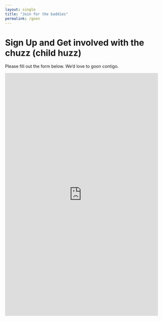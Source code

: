 ```yaml
---
layout: single
title: "Join for the baddies"
permalink: /goon
---
```


# Sign Up and Get involved with the chuzz (child huzz)

Please fill out the form below. We’d love to goon contigo.

<iframe src="https://docs.google.com/forms/d/e/1FAIpQLSeVhOC2mg6lN_B7ytpcA4vClvMhpWvvlOPqvSRuBLSG21zZFw/viewform?embedded=true" width="100%" height="800" frameborder="0" marginheight="0" marginwidth="0">Loading…</iframe>
